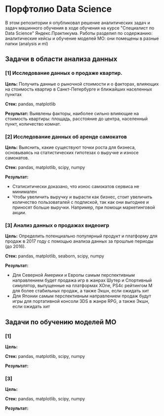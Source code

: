 # Порфтолио Data Science
В этом репозитории я опубликовал решение аналитических задач и задач машинного обучения в ходе обучения на курсе "Специалист по Data Science" Яндекс.Практикума. Работы разделил по содержанию: аналитические кейсы и обучение моделей МО: они помещены в разные папки (analysis и ml)

## Задачи в области анализа данных

### [1] Исследование данных о продаже квартир.
**Цель:** Получить данные о рыночной стоимости и о факторах, влияющих на стоимость квартир в Санкт-Петербурге и ближайших населенных пунктах

**Стек:** pandas, matplotlib

**Результат:** Выявлены факторы, наиболее сильно влияющие на стоимость квартиры: площадь, расстояние до центра, населенный пункт, количество комнат.

### [2] Исследование данных об аренде самокатов
**Цель:** Выяснить, какие существуют точки роста для бизнеса, основываясь на статистических гипотезах о выручке и износе самокатов.

**Стек:** pandas, matplotlib, scipy, numpy

**Результат:** 
- Статиситически доказано, что износ самокатов сервиса не минимален
- Чтобы увеличить выручку и вырасти как бизнес, стоит увеличить количество пользоваталей с подпиской, так как они выгоднее и приносят больше выручки. Например, при помощи маркетинговой акции.

### [3] Анализ данных о продажах видеоигр
**Цель:** Определить потенциально популярный продукт и платформу для продаж в 2017 году с помощью анализа данных за прошлые периоды (до 2016).

**Стек:** pandas, matplotlib, seaborn, scipy, numpy

**Результат:** 
- Для Северной Америки и Европы самым перспективным направлением будет продажа игр в жанрах Шутер и Спортивный симулятор, выпущенные на платформах XOne, PS4с рейтингом M для более стабильных продаж, а также Экшн, если ожидать хит
- Для Японии самым перспективным направлением продаж будут игры для портативной консоли 3DS в жанре RPG, а также Экшн, если ожидать хит

## Задачи по обучению моделей МО

### [1] 
**Цель:** 

**Стек:** pandas, matplotlib, scipy, numpy

**Результат:** 


### [3] 
**Цель:** 

**Стек:** pandas, matplotlib, scipy, numpy

**Результат:** 

